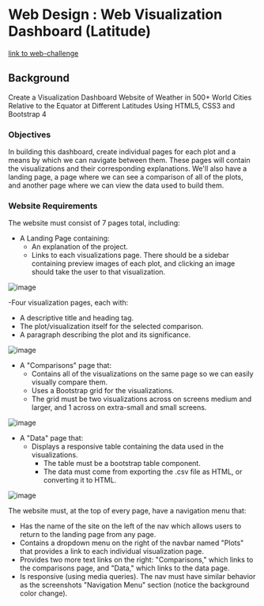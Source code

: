 # Web Design : Web Visualization Dashboard (Latitude)

[link to web-challenge](https://klsisk.github.io/Web-Design-Challenge/)

## Background
Create a Visualization Dashboard Website of Weather in 500+ World Cities Relative to the Equator at Different Latitudes Using HTML5, CSS3 and Bootstrap 4

### Objectives
In building this dashboard, create individual pages for each plot and a means by which we can navigate between them. These pages will contain the visualizations and their corresponding explanations. We'll also have a landing page, a page where we can see a comparison of all of the plots, and another page where we can view the data used to build them.

### Website Requirements
The website must consist of 7 pages total, including:
- A Landing Page containing:
  - An explanation of the project.
  - Links to each visualizations page. There should be a sidebar containing preview images of each plot, and clicking an image should take the user to that visualization.
  
![image](https://user-images.githubusercontent.com/69765842/103469043-d5287e80-4d2d-11eb-8ec6-66882c516749.png)

-Four visualization pages, each with:
  - A descriptive title and heading tag.
  - The plot/visualization itself for the selected comparison.
  - A paragraph describing the plot and its significance.
  
![image](https://user-images.githubusercontent.com/69765842/103469046-de195000-4d2d-11eb-9c3c-74c3a88322e3.png)

- A "Comparisons" page that:
  - Contains all of the visualizations on the same page so we can easily visually compare them.
  - Uses a Bootstrap grid for the visualizations.
  - The grid must be two visualizations across on screens medium and larger, and 1 across on extra-small and small screens.
  
![image](https://user-images.githubusercontent.com/69765842/103469054-f4bfa700-4d2d-11eb-9c77-3c695d0be600.png)

- A "Data" page that:
  - Displays a responsive table containing the data used in the visualizations.
    - The table must be a bootstrap table component. 
    - The data must come from exporting the .csv file as HTML, or converting it to HTML. 
    
![image](https://user-images.githubusercontent.com/69765842/103469056-06a14a00-4d2e-11eb-8972-b6f2b6f0b06c.png)
    
The website must, at the top of every page, have a navigation menu that:
- Has the name of the site on the left of the nav which allows users to return to the landing page from any page.
- Contains a dropdown menu on the right of the navbar named "Plots" that provides a link to each individual visualization page.
- Provides two more text links on the right: "Comparisons," which links to the comparisons page, and "Data," which links to the data page.
- Is responsive (using media queries). The nav must have similar behavior as the screenshots "Navigation Menu" section (notice the background color change).
